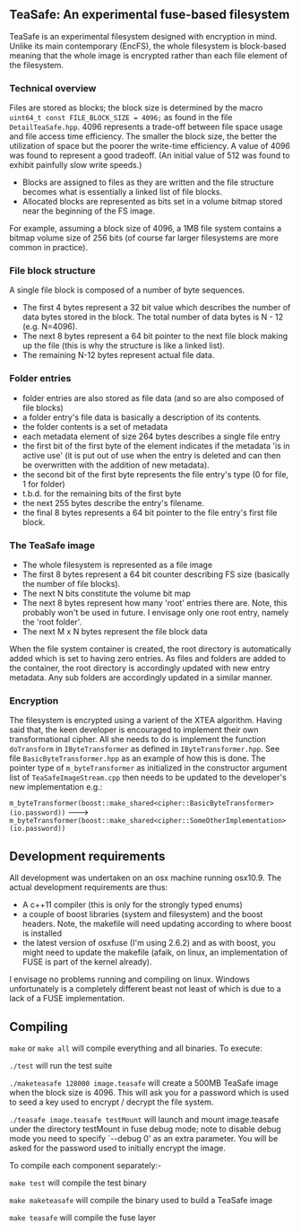 TeaSafe: An experimental fuse-based filesystem
----------------------------------------------

TeaSafe is an experimental filesystem designed with encryption in mind. 
Unlike its main contemporary (EncFS), the whole filesystem is block-based
meaning that the whole image is encrypted rather than each file element
of the filesystem.

### Technical overview

Files are stored as blocks; the block size is determined by the macro
`uint64_t const FILE_BLOCK_SIZE = 4096;` as found in the file `DetailTeaSafe.hpp`. 4096 represents 
a trade-off between file space usage and file access time efficiency. The smaller
the block size, the better the utilization of space but the poorer 
the write-time efficiency. A value of 4096 was found to represent a good tradeoff. (An
initial value of 512 was found to exhibit painfully slow write speeds.)

- Blocks are assigned to files as they are written and the file structure becomes 
what is essentially a linked list of file blocks. 
- Allocated blocks are represented as bits set in a volume bitmap stored near the beginning of the FS image.

For example, assuming a block size of 4096, a 1MB file system contains a bitmap volume size
of 256 bits (of course far larger filesystems are more common in practice).

### File block structure

A single file block is composed of a number of byte sequences.

- The first 4 bytes represent a 32 bit value which describes the number of data bytes stored
in the block. The total number of data bytes is N - 12 (e.g. N=4096).
- The next 8 bytes represent a 64 bit pointer to the next file block making up the file 
(this is why the structure is like a linked list).
- The remaining N-12 bytes represent actual file data.

### Folder entries

- folder entries are also stored as file data (and so are also composed of file blocks)
- a folder entry's file data is basically a description of its contents. 
- the folder contents is a set of metadata
- each metadata element of size 264 bytes describes a single file entry
- the first bit of the first byte of the element indicates if the metadata 'is in active use' (it is put out of use 
when the entry is deleted and can then be overwritten with the addition of new metadata).
- the second bit of the first byte represents the file entry's type (0 for file, 1 for folder) 
- t.b.d. for the remaining bits of the first byte 
- the next 255 bytes describe the entry's filename. 
- the final 8 bytes represents a 64 bit pointer to the file entry's first file block.

### The TeaSafe image

- The whole filesystem is represented as a file image
- The first 8 bytes represent a 64 bit counter describing FS size (basically the number of file blocks).
- The next N bits constitute the volume bit map
- The next 8 bytes represent how many 'root' entries there are. Note, this probably won't be used in future.
I envisage only one root entry, namely the 'root folder'.
- The next M x N bytes represent the file block data

When the file system container is created, the root directory is automatically
added which is set to having zero entries. As files and folders are added to
the container, the root directory is accordingly updated with new entry metadata. 
Any sub folders are accordingly updated in a similar manner.

### Encryption

The filesystem is encrypted using a varient of the XTEA algorithm. Having said
that, the keen developer is encouraged to implement their own transformational cipher. All she 
needs to do is implement the function `doTransform` in `IByteTransformer` as defined in `IByteTransformer.hpp`.
See file `BasicByteTransformer.hpp` as an example of how this is done. The pointer type of `m_byteTransformer`
as initialized in the constructor argument list of `TeaSafeImageStream.cpp` then needs to be updated to
the developer's new implementation e.g.:

`m_byteTransformer(boost::make_shared<cipher::BasicByteTransformer>(io.password))` --->
`m_byteTransformer(boost::make_shared<cipher::SomeOtherImplementation>(io.password))`

Development requirements
------------------------

All development was undertaken on an osx machine running osx10.9.
The actual development requirements are thus:

- A c++11 compiler (this is only for the strongly typed enums)
- a couple of boost libraries (system and filesystem) and the boost headers. Note, the makefile will need 
updating according to where boost is installed
- the latest version of osxfuse (I'm using 2.6.2) and as with boost, you might need to update the makefile
(afaik, on linux, an implementation of FUSE is part of the kernel already).

I envisage no problems running and compiling on linux. Windows unfortunately is a completely different beast
not least of which is due to a lack of a FUSE implementation.

Compiling
---------

`make` or `make all` will compile everything and all binaries. To execute:

`./test` will run the test suite

`./maketeasafe 128000 image.teasafe` will create a 500MB TeaSafe image when the block
size is 4096. This will ask you for a password which is
used to seed a key used to encrypt / decrypt the file system.

`./teasafe image.teasafe testMount` will launch and mount image.teasafe under 
the directory testMount in fuse debug mode; note to disable debug
mode you need to specify `--debug 0' as an extra parameter. 
You will be asked for the password used to initially
encrypt the image.

To compile each component separately:-

`make test` will compile the test binary

`make maketeasafe` will compile the binary used to build a TeaSafe image

`make teasafe` will compile the fuse layer

